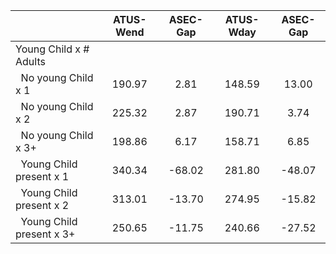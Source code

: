 
|                      |    ATUS-Wend |     ASEC-Gap |    ATUS-Wday |     ASEC-Gap |
| -------------------- | :----------: | :----------: | :----------: | :----------: |
| Young Child x # Adults |              |              |              |              |
| &nbsp;&nbsp;No young Child x 1 |       190.97 |         2.81 |       148.59 |        13.00 |
| &nbsp;&nbsp;No young Child x 2 |       225.32 |         2.87 |       190.71 |         3.74 |
| &nbsp;&nbsp;No young Child x 3+ |       198.86 |         6.17 |       158.71 |         6.85 |
| &nbsp;&nbsp;Young Child present x 1 |       340.34 |       -68.02 |       281.80 |       -48.07 |
| &nbsp;&nbsp;Young Child present x 2 |       313.01 |       -13.70 |       274.95 |       -15.82 |
| &nbsp;&nbsp;Young Child present x 3+ |       250.65 |       -11.75 |       240.66 |       -27.52 |

